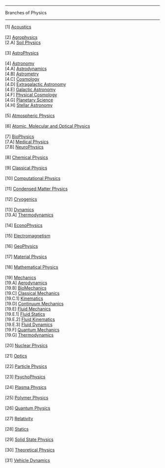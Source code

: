***
Branches of Physics
***
[1] <a href="">Acoustics</a><br><br>
[2] <a href="">Agrophysics</a><br>
[2.A] <a href="">Soil Physics</a><br><br>
[3] <a href="">AstroPhysics</a><br><br>
[4] <a href="">Astronomy</a><br>
[4.A] <a href="">Astrodynamics</a><br>
[4.B] <a href="">Astrometry</a><br>
[4.C] <a href="">Cosmology</a><br>
[4.D] <a href="">Extragalactic Astronomy</a><br>
[4.E] <a href="">Galactic Astronomy</a><br>
[4.F] <a href="">Physical Cosmology</a><br>
[4.G] <a href="">Planetary Science</a><br>
[4.H] <a href="">Stellar Astronomy</a><br><br>
[5] <a href="">Atmospheric Physics</a><br><br>
[6] <a href="">Atomic, Molecular and Optical Physics</a><br><br>
[7] <a href="">BioPhysics</a><br>
[7.A] <a href="">Medical Physics</a><br>
[7.B] <a href="">NeuroPhysics</a><br><br>
[8] <a href="">Chemical Physics</a><br><br>
[9] <a href="">Classical Physics</a><br><br>
[10] <a href="">Computational Physics</a><br><br>
[11] <a href="">Condensed Matter Physics</a><br><br>
[12] <a href="">Cryogenics</a><br><br>
[13] <a href="">Dynamics</a><br>
[13.A] <a href="">Thermodynamics</a><br><br>
[14] <a href="">EconoPhysics</a><br><br>
[15] <a href="">Electromagnetism</a><br><br>
[16] <a href="">GeoPhysics</a><br><br>
[17] <a href="">Material Physics</a><br><br>
[18] <a href="">Mathematical Physics</a><br><br>
[19] <a href="">Mechanics</a><br>
[19.A] <a href="">Aerodynamics</a><br>
[19.B] <a href="">BioMechanics</a><br>
[19.C] <a href="">Classical Mechanics</a><br>
[19.C.1] <a href="">Kinematics</a><br>
[19.D] <a href="">Continuum Mechanics</a><br>
[19.E] <a href="">Fluid Mechanics</a><br>
[19.E.1] <a href="">Fluid Statics</a><br>
[19.E.2] <a href="">Fluid Kinematics</a><br>
[19.E.3] <a href="">Fluid Dynamics</a><br>
[19.F] <a href="">Quantum Mechanics</a><br>
[19.G] <a href="">Thermodynamics</a><br><br>
[20] <a href="">Nuclear Physics</a><br><br>
[21] <a href="">Optics</a><br><br>
[22] <a href="">Particle Physics</a><br><br>
[23] <a href="">PsychoPhysics</a><br><br>
[24] <a href="">Plasma Physics</a><br><br>
[25] <a href="">Polymer Physics</a><br><br>
[26] <a href="">Quantum Physics</a><br><br>
[27] <a href="">Relativity</a><br><br>
[28] <a href="">Statics</a><br><br>
[29] <a href="">Solid State Physics</a><br><br>
[30] <a href="">Theoretical Physics</a><br><br>
[31] <a href="">Vehicle Dynamics</a><br><br>